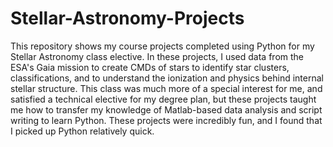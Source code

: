 # Stellar-Astronomy-Projects
This repository shows my course projects completed using Python for my Stellar Astronomy class elective. In these projects, I used data from the ESA's Gaia mission to 
create CMDs of stars to identify star clusters, classifications, and to understand the ionization and physics behind internal stellar structure. This class was much more 
of a special interest for me, and satisfied a technical elective for my degree plan, but these projects taught me how to transfer my knowledge of Matlab-based data 
analysis and script writing to learn Python. These projects were incredibly fun, and I found that I picked up Python relatively quick.
